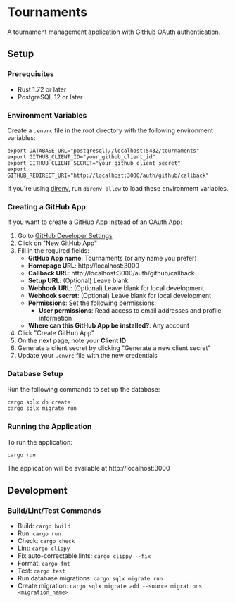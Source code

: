 # Tournaments

A tournament management application with GitHub OAuth authentication.

## Setup

### Prerequisites

- Rust 1.72 or later
- PostgreSQL 12 or later

### Environment Variables

Create a `.envrc` file in the root directory with the following environment variables:

```
export DATABASE_URL="postgresql://localhost:5432/tournaments"
export GITHUB_CLIENT_ID="your_github_client_id"
export GITHUB_CLIENT_SECRET="your_github_client_secret"
export GITHUB_REDIRECT_URI="http://localhost:3000/auth/github/callback"
```

If you're using [direnv](https://direnv.net/), run `direnv allow` to load these environment variables.

### Creating a GitHub App

If you want to create a GitHub App instead of an OAuth App:

1. Go to [GitHub Developer Settings](https://github.com/settings/developers)
2. Click on "New GitHub App"
3. Fill in the required fields:
   - **GitHub App name**: Tournaments (or any name you prefer)
   - **Homepage URL**: http://localhost:3000
   - **Callback URL**: http://localhost:3000/auth/github/callback
   - **Setup URL**: (Optional) Leave blank
   - **Webhook URL**: (Optional) Leave blank for local development
   - **Webhook secret**: (Optional) Leave blank for local development
   - **Permissions**: Set the following permissions:
     - **User permissions**: Read access to email addresses and profile information
   - **Where can this GitHub App be installed?**: Any account
4. Click "Create GitHub App"
5. On the next page, note your **Client ID**
6. Generate a client secret by clicking "Generate a new client secret"
7. Update your `.envrc` file with the new credentials

### Database Setup

Run the following commands to set up the database:

```bash
cargo sqlx db create
cargo sqlx migrate run
```

### Running the Application

To run the application:

```bash
cargo run
```

The application will be available at http://localhost:3000

## Development

### Build/Lint/Test Commands

- Build: `cargo build`
- Run: `cargo run`
- Check: `cargo check`
- Lint: `cargo clippy`
- Fix auto-correctable lints: `cargo clippy --fix`
- Format: `cargo fmt`
- Test: `cargo test`
- Run database migrations: `cargo sqlx migrate run`
- Create migration: `cargo sqlx migrate add --source migrations <migration_name>`
